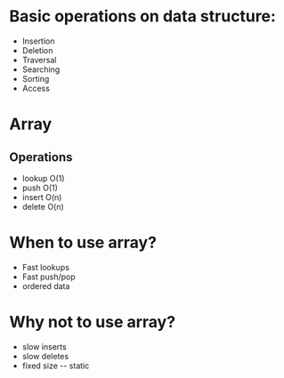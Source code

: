 # Basic operations on data structure:
- Insertion
- Deletion
- Traversal
- Searching
- Sorting
- Access

# Array

## Operations

- lookup O(1)
- push O(1)
- insert O(n)
- delete O(n)

# When to use array?
- Fast lookups
- Fast push/pop
- ordered data

# Why not to use array?

- slow inserts
- slow deletes
- fixed size -- static